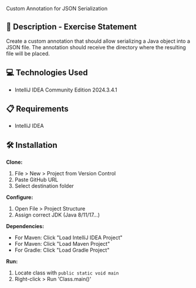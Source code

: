 Custom Annotation for JSON Serialization

## 📄 Description - Exercise Statement

Create a custom annotation that should allow serializing a Java object into a JSON file. The annotation should receive the directory where the resulting file will be placed.

## 💻 Technologies Used

- IntelliJ IDEA Community Edition 2024.3.4.1

## 📋 Requirements

- IntelliJ IDEA

## 🛠️ Installation

**Clone:**
1. File > New > Project from Version Control
2. Paste GitHub URL
3. Select destination folder

**Configure:**
1. Open File > Project Structure
2. Assign correct JDK (Java 8/11/17...)

**Dependencies:**
- For Maven: Click "Load IntelliJ IDEA Project"
- For Maven: Click "Load Maven Project"
- For Gradle: Click "Load Gradle Project"

**Run:**
1. Locate class with `public static void main`
2. Right-click > Run 'Class.main()'  